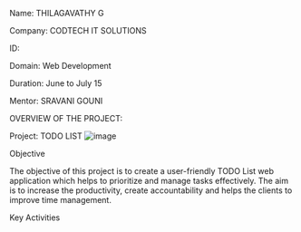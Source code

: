 Name: THILAGAVATHY G

Company: CODTECH IT SOLUTIONS

ID:

Domain: Web Development

Duration: June to July 15

Mentor: SRAVANI GOUNI

OVERVIEW OF THE PROJECT:

Project: TODO LIST
![image](https://github.com/thilaga292/CODTECH-TASK-1/assets/174592254/c358d851-4bbe-4dc8-a40b-2bf03ed758dc)


Objective

The objective of this project is to create a user-friendly TODO List web application which helps to prioritize and manage tasks effectively.
The aim is to increase the productivity, create accountability and helps the clients to improve time management.

Key Activities
